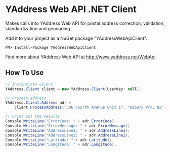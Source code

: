# YAddress Web API .NET Client
Makes calls into YAddress Web API for postal address correction, validation, 
standardization and geocoding.

Add it to your project as a NuGet package "YAddressWebApiClient".
``` 
PM> Install-Package YAddressWebApiClient
```

Find more about YAddress Web API at http://www.yaddress.net/WebApi

## How To Use
```csharp
// Instantiate client
YAddress.Client client = new YAddress.Client(UserKey: null);

// Process address
YAddress.Client.Address adr = 
    client.ProcessAddress("506 Fourth Avenue Unit 1", "Asbury Prk, NJ");

// Print out the results
Console.WriteLine("ErrorCode: " + adr.ErrorCode);
Console.WriteLine("ErrorMessage: " + adr.ErrorMessage);
Console.WriteLine("AddressLine1: " + adr.AddressLine1);
Console.WriteLine("AddressLine2: " + adr.AddressLine2);
Console.WriteLine("Latitude: " + adr.Latitude);
Console.WriteLine("Longitude: " + adr.Longitude);
```
